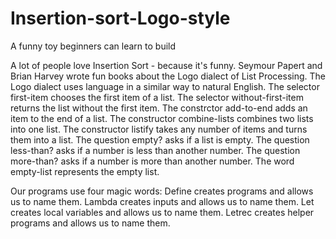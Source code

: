 # Insertion-sort-Logo-style

A funny toy beginners can learn to build

A lot of people love Insertion Sort - because it's funny. Seymour Papert and Brian Harvey wrote fun books about the Logo dialect of List Processing. The Logo dialect uses language in a similar way to natural English. The selector first-item chooses the first item of a list. The selector without-first-item returns the list without the first item. The constrctor add-to-end adds an item to the end of a list. The constructor combine-lists combines two lists into one list. The constructor listify takes any number of items and turns them into a list. The question empty? asks if a list is empty. The question less-than? asks if a number is less than another number. The question more-than? asks if a number is more than another number. The word empty-list represents the empty list.

Our programs use four magic words:
Define creates programs and allows us to name them.
Lambda creates inputs and allows us to name them.
Let creates local variables and allows us to name them.
Letrec creates helper programs and allows us to name them.
